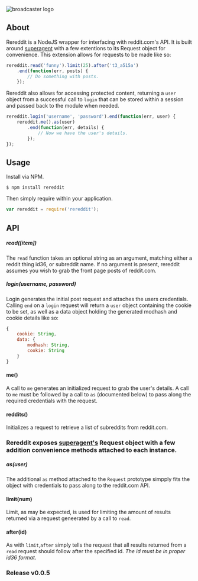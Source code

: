 ![broadcaster logo](http://i.imgur.com/kk7q0Ni.png)

## About

Rereddit is a NodeJS wrapper for interfacing with reddit.com's API.  It is built around [superagent](https://github.com/visionmedia/superagent) with a few extentions to its Request object for convenience.  This extension allows for requests to be made like so:

```js
rereddit.read('funny').limit(25).after('t3_a515a')
    .end(function(err, posts) {
        // Do something with posts.
    });
```

Rereddit also allows for accessing protected content, returning a `user` object from a successful call to `login` that can be stored within a session and passed back to the module when needed.

```js
rereddit.login('username', 'password').end(function(err, user) {
    rereddit.me().as(user)
        .end(function(err, details) {
            // Now we have the user's details. 
        });
});
```

## Usage

Install via NPM.

    $ npm install rereddit

Then simply require within your application.

```js
var rereddit = require('rereddit');
```
## API

##### read([item])
The `read` function takes an optional string as an argument, matching either a reddit thing id36, or subreddit name.  If no argument is present, rereddit assumes you wish to grab the front page posts of reddit.com.
##### login(username, password)
Login generates the initial post request and attaches the users credentials.  Calling `end` on a `login` request will return a `user` object containing the cookie to be set, as well as a data object holding the generated modhash and cookie details like so:

```js
{
    cookie: String,
    data: {
        modhash: String,
        cookie: String
    }
}
```

#### me()
A call to `me` generates an initialized request to grab the user's details. A call to `me` must be followed by a call to `as` (documented below) to pass along the required credentials with the request.

#### reddits()
Initializes a request to retrieve a list of subreddits from reddit.com.


### Rereddit exposes [superagent's](https://github.com/visionmedia/superagent) Request object with a few addition convenience methods attached to each instance.

##### as(user)
The additional `as` method attached to the `Request` prototype simpply fits the object with credentials to pass along to the reddit.com API.
#### limit(num)
Limit, as may be expected, is used for limiting the amount of results returned via a request geneerated by a call to `read`.
#### after(id)
As with `limit`,`after` simply tells the request that all results returned from a `read` request should follow after the specified id.  *The id must be in proper id36 format.*

### Release v0.0.5
